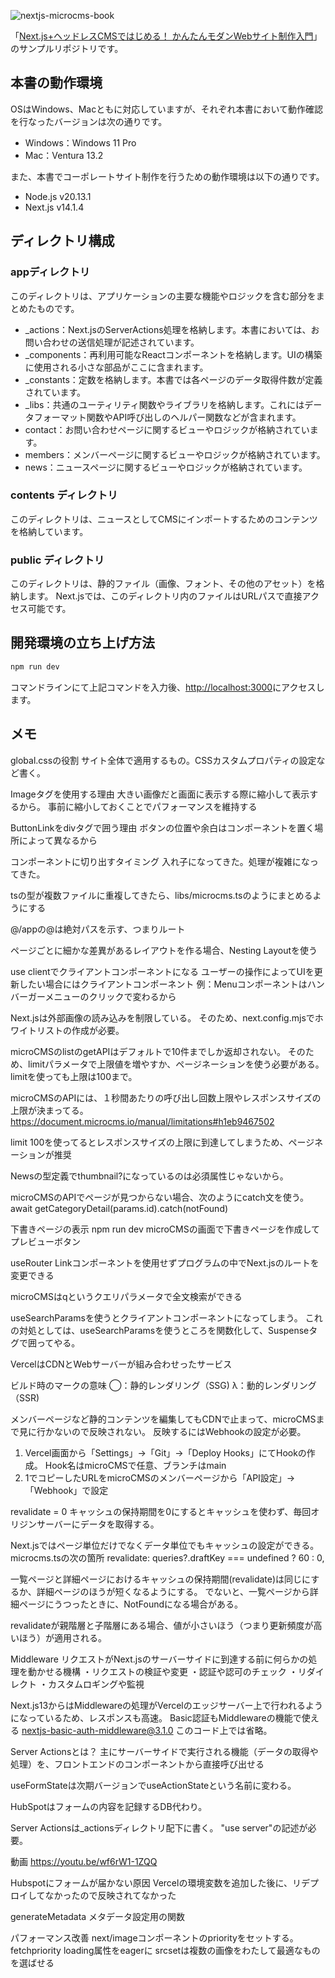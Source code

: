 ![nextjs-microcms-book](https://github.com/nextjs-microcms-book/nextjs-website-sample/assets/4659294/eea23868-1c43-4833-9cd8-97e4298ff3e4)

「[Next.js+ヘッドレスCMSではじめる！ かんたんモダンWebサイト制作入門](https://www.amazon.co.jp/dp/4798183660/)」のサンプルリポジトリです。

## 本書の動作環境
OSはWindows、Macともに対応していますが、それぞれ本書において動作確認を行なったバージョンは次の通りです。
- Windows：Windows 11 Pro
- Mac：Ventura 13.2

また、本書でコーポレートサイト制作を行うための動作環境は以下の通りです。
- Node.js v20.13.1
- Next.js v14.1.4

## ディレクトリ構成
### appディレクトリ
このディレクトリは、アプリケーションの主要な機能やロジックを含む部分をまとめたものです。
- _actions：Next.jsのServerActions処理を格納します。本書においては、お問い合わせの送信処理が記述されています。
- _components：再利用可能なReactコンポーネントを格納します。UIの構築に使用される小さな部品がここに含まれます。
- _constants：定数を格納します。本書では各ページのデータ取得件数が定義されています。
- _libs：共通のユーティリティ関数やライブラリを格納します。これにはデータフォーマット関数やAPI呼び出しのヘルパー関数などが含まれます。
- contact：お問い合わせページに関するビューやロジックが格納されています。
- members：メンバーページに関するビューやロジックが格納されています。
- news：ニュースページに関するビューやロジックが格納されています。
### contents ディレクトリ
このディレクトリは、ニュースとしてCMSにインポートするためのコンテンツを格納しています。
### public ディレクトリ
このディレクトリは、静的ファイル（画像、フォント、その他のアセット）を格納します。
Next.jsでは、このディレクトリ内のファイルはURLパスで直接アクセス可能です。

## 開発環境の立ち上げ方法
```bash
npm run dev
```
コマンドラインにて上記コマンドを入力後、[http://localhost:3000](http://localhost:3000)にアクセスします。

## メモ
global.cssの役割
サイト全体で適用するもの。CSSカスタムプロパティの設定など書く。

Imageタグを使用する理由
大きい画像だと画面に表示する際に縮小して表示するから。
事前に縮小しておくことでパフォーマンスを維持する

ButtonLinkをdivタグで囲う理由
ボタンの位置や余白はコンポーネントを置く場所によって異なるから

コンポーネントに切り出すタイミング
入れ子になってきた。処理が複雑になってきた。

tsの型が複数ファイルに重複してきたら、libs/microcms.tsのようにまとめるようにする

@/appの@は絶対パスを示す、つまりルート

ページごとに細かな差異があるレイアウトを作る場合、Nesting Layoutを使う

use clientでクライアントコンポーネントになる
ユーザーの操作によってUIを更新したい場合にはクライアントコンポーネント
例：Menuコンポーネントはハンバーガーメニューのクリックで変わるから

Next.jsは外部画像の読み込みを制限している。
そのため、next.config.mjsでホワイトリストの作成が必要。

microCMSのlistのgetAPIはデフォルトで10件までしか返却されない。
そのため、limitパラメータで上限値を増やすか、ページネーションを使う必要がある。
limitを使っても上限は100まで。

microCMSのAPIには、１秒間あたりの呼び出し回数上限やレスポンスサイズの上限が決まってる。
https://document.microcms.io/manual/limitations#h1eb9467502

limit 100を使ってるとレスポンスサイズの上限に到達してしまうため、ページネーションが推奨

Newsの型定義でthumbnail?になっているのは必須属性じゃないから。

microCMSのAPIでページが見つからない場合、次のようにcatch文を使う。
await getCategoryDetail(params.id).catch(notFound)

下書きページの表示
npm run dev
microCMSの画面で下書きページを作成してプレビューボタン

useRouter
Linkコンポーネントを使用せずプログラムの中でNext.jsのルートを変更できる

microCMSはqというクエリパラメータで全文検索ができる

useSearchParamsを使うとクライアントコンポーネントになってしまう。
これの対処としては、useSearchParamsを使うところを関数化して、Suspenseタグで囲ってやる。

VercelはCDNとWebサーバーが組み合わせったサービス

ビルド時のマークの意味
◯：静的レンダリング（SSG)
λ：動的レンダリング（SSR)

メンバーページなど静的コンテンツを編集してもCDNで止まって、microCMSまで見に行かないので反映されない。
反映するにはWebhookの設定が必要。

1. Vercel画面から「Settings」->「Git」->「Deploy Hooks」にてHookの作成。
Hook名はmicroCMSで任意、ブランチはmain
2. 1でコピーしたURLをmicroCMSのメンバーページから「API設定」->「Webhook」で設定

revalidate = 0
キャッシュの保持期間を0にするとキャッシュを使わず、毎回オリジンサーバーにデータを取得する。

Next.jsではページ単位だけでなくデータ単位でもキャッシュの設定ができる。
microcms.tsの次の箇所
revalidate: queries?.draftKey === undefined ? 60 : 0,

一覧ページと詳細ページにおけるキャッシュの保持期間(revalidate)は同じにするか、詳細ページのほうが短くなるようにする。
でないと、一覧ページから詳細ページにうつったときに、NotFoundになる場合がある。

revalidateが親階層と子階層にある場合、値が小さいほう（つまり更新頻度が高いほう）が適用される。

Middleware
リクエストがNext.jsのサーバーサイドに到達する前に何らかの処理を動かせる機構
・リクエストの検証や変更
・認証や認可のチェック
・リダイレクト
・カスタムロギングや監視

Next.js13からはMiddlewareの処理がVercelのエッジサーバー上で行われるようになっているため、レスポンスも高速。
Basic認証もMiddlewareの機能で使える
nextjs-basic-auth-middleware@3.1.0
このコード上では省略。

Server Actionsとは？
主にサーバーサイドで実行される機能（データの取得や処理）を、フロントエンドのコンポーネントから直接呼び出せる

useFormStateは次期バージョンでuseActionStateという名前に変わる。

HubSpotはフォームの内容を記録するDB代わり。

Server Actionsは_actionsディレクトリ配下に書く。
"use server"の記述が必要。

動画
https://youtu.be/wf6rW1-1ZQQ

Hubspotにフォームが届かない原因
Vercelの環境変数を追加した後に、リデプロイしてなかったので反映されてなかった

generateMetadata
メタデータ設定用の関数

パフォーマンス改善
next/imageコンポーネントのpriorityをセットする。
fetchpriority
loading属性をeagerに
srcsetは複数の画像をわたして最適なものを選ばせる


